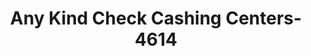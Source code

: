 ---
f_zip-code: 90201
f_state-code: CA
title: Any Kind Check Cashing Centers-4614
f_phone: 323-771-2435
f_city-only: Bell
f_address: 7114 Atlantic Ave Bell
f_location-unique-id: '4614'
slug: any-kind-check-cashing-centers-4614
updated-on: '2024-05-30T13:46:58.046Z'
created-on: '2024-05-30T13:36:59.803Z'
published-on: '2024-05-30T13:54:32.469Z'
f_city-state: cms/city/bell-ca.md
f_company: cms/company/any-kind-check-cashing-centers.md
f_state: cms/state/california.md
layout: '[payday-loan].html'
tags: payday-loan
---